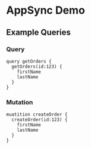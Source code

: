 # AppSync Demo

## Example Queries

### Query
```
query getOrders {
  getOrders(id:123) {
    firstName
    lastName
  }
}
```

### Mutation
```
muatition createOrder {
  createOrder(id:123) {
    firstName
    lastName
  }
}
```